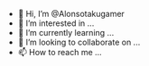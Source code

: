 - 👋 Hi, I’m @Alonsotakugamer
- 👀 I’m interested in ...
- 🌱 I’m currently learning ...
- 💞️ I’m looking to collaborate on ...
- 📫 How to reach me ...

<!---
Alonsotakugamer/Alonsotakugamer is a ✨ special ✨ repository because its `README.md` (this file) appears on your GitHub profile.
You can click the Preview link to take a look at your changes.
--->
